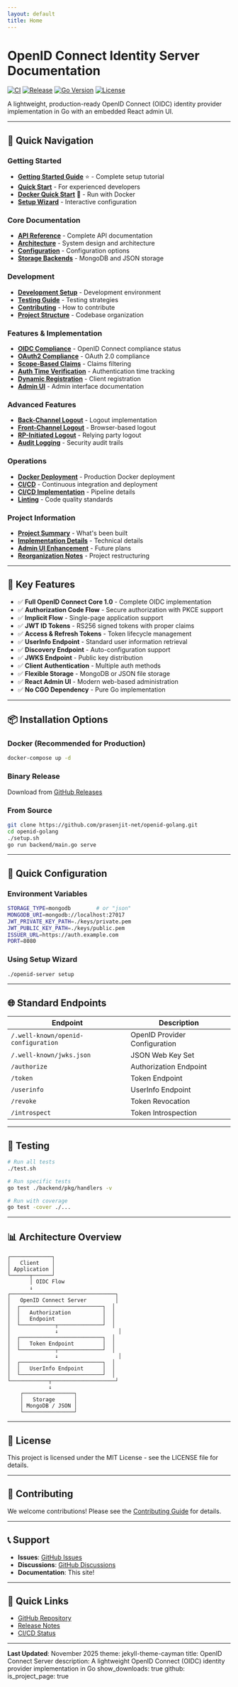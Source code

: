 ```yaml
---
layout: default
title: Home
---
```


# OpenID Connect Identity Server Documentation

[![CI](https://github.com/prasenjit-net/openid-golang/actions/workflows/ci.yml/badge.svg)](https://github.com/prasenjit-net/openid-golang/actions/workflows/ci.yml)
[![Release](https://img.shields.io/github/v/release/prasenjit-net/openid-golang)](https://github.com/prasenjit-net/openid-golang/releases)
[![Go Version](https://img.shields.io/github/go-mod/go-version/prasenjit-net/openid-golang)](../go.mod)
[![License](https://img.shields.io/github/license/prasenjit-net/openid-golang)](../LICENSE)

A lightweight, production-ready OpenID Connect (OIDC) identity provider implementation in Go with an embedded React admin UI.

---

## 🚀 Quick Navigation

### Getting Started
- **[Getting Started Guide](GETTING_STARTED.md)** ⭐ - Complete setup tutorial
- **[Quick Start](QUICKSTART.md)** - For experienced developers
- **[Docker Quick Start](DOCKER_QUICKSTART.md)** 🐳 - Run with Docker
- **[Setup Wizard](SETUP_WIZARD.md)** - Interactive configuration

### Core Documentation
- **[API Reference](API.md)** - Complete API documentation
- **[Architecture](ARCHITECTURE.md)** - System design and architecture
- **[Configuration](CONFIGURATION.md)** - Configuration options
- **[Storage Backends](STORAGE.md)** - MongoDB and JSON storage

### Development
- **[Development Setup](DEV_SETUP.md)** - Development environment
- **[Testing Guide](TESTING.md)** - Testing strategies
- **[Contributing](CONTRIBUTING.md)** - How to contribute
- **[Project Structure](STRUCTURE.md)** - Codebase organization

### Features & Implementation
- **[OIDC Compliance](OIDC_COMPLIANCE_PLAN.md)** - OpenID Connect compliance status
- **[OAuth2 Compliance](OAUTH2_COMPLIANCE_GAP_ANALYSIS.md)** - OAuth 2.0 compliance
- **[Scope-Based Claims](SCOPE_BASED_CLAIMS.md)** - Claims filtering
- **[Auth Time Verification](AUTH_TIME_VERIFICATION.md)** - Authentication time tracking
- **[Dynamic Registration](DYNAMIC_REGISTRATION_PLAN.md)** - Client registration
- **[Admin UI](ADMIN_UI.md)** - Admin interface documentation

### Advanced Features
- **[Back-Channel Logout](BACK_CHANNEL_LOGOUT_PLAN.md)** - Logout implementation
- **[Front-Channel Logout](FRONT_CHANNEL_LOGOUT_PLAN.md)** - Browser-based logout
- **[RP-Initiated Logout](RP_INITIATED_LOGOUT_PLAN.md)** - Relying party logout
- **[Audit Logging](AUDIT_LOGGING_PLAN.md)** - Security audit trails

### Operations
- **[Docker Deployment](DOCKER.md)** - Production Docker deployment
- **[CI/CD](CI_CD.md)** - Continuous integration and deployment
- **[CI/CD Implementation](CI_CD_IMPLEMENTATION.md)** - Pipeline details
- **[Linting](LINTING_RESOLUTION.md)** - Code quality standards

### Project Information
- **[Project Summary](PROJECT_SUMMARY.md)** - What's been built
- **[Implementation Details](IMPLEMENTATION.md)** - Technical details
- **[Admin UI Enhancement](ADMIN_UI_ENHANCEMENT_PLAN.md)** - Future plans
- **[Reorganization Notes](REORGANIZATION.md)** - Project restructuring

---

## 🎯 Key Features

- ✅ **Full OpenID Connect Core 1.0** - Complete OIDC implementation
- ✅ **Authorization Code Flow** - Secure authorization with PKCE support
- ✅ **Implicit Flow** - Single-page application support
- ✅ **JWT ID Tokens** - RS256 signed tokens with proper claims
- ✅ **Access & Refresh Tokens** - Token lifecycle management
- ✅ **UserInfo Endpoint** - Standard user information retrieval
- ✅ **Discovery Endpoint** - Auto-configuration support
- ✅ **JWKS Endpoint** - Public key distribution
- ✅ **Client Authentication** - Multiple auth methods
- ✅ **Flexible Storage** - MongoDB or JSON file storage
- ✅ **React Admin UI** - Modern web-based administration
- ✅ **No CGO Dependency** - Pure Go implementation

---

## 📦 Installation Options

### Docker (Recommended for Production)
```bash
docker-compose up -d
```

### Binary Release
Download from [GitHub Releases](https://github.com/prasenjit-net/openid-golang/releases)

### From Source
```bash
git clone https://github.com/prasenjit-net/openid-golang.git
cd openid-golang
./setup.sh
go run backend/main.go serve
```

---

## 🔧 Quick Configuration

### Environment Variables
```bash
STORAGE_TYPE=mongodb        # or "json"
MONGODB_URI=mongodb://localhost:27017
JWT_PRIVATE_KEY_PATH=./keys/private.pem
JWT_PUBLIC_KEY_PATH=./keys/public.pem
ISSUER_URL=https://auth.example.com
PORT=8080
```

### Using Setup Wizard
```bash
./openid-server setup
```

---

## 🌐 Standard Endpoints

| Endpoint | Description |
|----------|-------------|
| `/.well-known/openid-configuration` | OpenID Provider Configuration |
| `/.well-known/jwks.json` | JSON Web Key Set |
| `/authorize` | Authorization Endpoint |
| `/token` | Token Endpoint |
| `/userinfo` | UserInfo Endpoint |
| `/revoke` | Token Revocation |
| `/introspect` | Token Introspection |

---

## 🧪 Testing

```bash
# Run all tests
./test.sh

# Run specific tests
go test ./backend/pkg/handlers -v

# Run with coverage
go test -cover ./...
```

---

## 📊 Architecture Overview

```
┌─────────────┐
│   Client    │
│ Application │
└──────┬──────┘
       │ OIDC Flow
       ↓
┌─────────────────────────────────┐
│   OpenID Connect Server         │
│  ┌──────────────────────────┐  │
│  │   Authorization          │  │
│  │   Endpoint               │  │
│  └───────────┬──────────────┘  │
│              ↓                   │
│  ┌──────────────────────────┐  │
│  │   Token Endpoint         │  │
│  └───────────┬──────────────┘  │
│              ↓                   │
│  ┌──────────────────────────┐  │
│  │   UserInfo Endpoint      │  │
│  └──────────────────────────┘  │
└────────────┬────────────────────┘
             ↓
    ┌────────────────┐
    │   Storage      │
    │ MongoDB / JSON │
    └────────────────┘
```

---

## 📝 License

This project is licensed under the MIT License - see the LICENSE file for details.

---

## 🤝 Contributing

We welcome contributions! Please see the [Contributing Guide](CONTRIBUTING.md) for details.

---

## 📞 Support

- **Issues**: [GitHub Issues](https://github.com/prasenjit-net/openid-golang/issues)
- **Discussions**: [GitHub Discussions](https://github.com/prasenjit-net/openid-golang/discussions)
- **Documentation**: This site!

---

## 🔗 Quick Links

- [GitHub Repository](https://github.com/prasenjit-net/openid-golang)
- [Release Notes](https://github.com/prasenjit-net/openid-golang/releases)
- [CI/CD Status](https://github.com/prasenjit-net/openid-golang/actions)

---

**Last Updated**: November 2025
theme: jekyll-theme-cayman
title: OpenID Connect Server
description: A lightweight OpenID Connect (OIDC) identity provider implementation in Go
show_downloads: true
github:
  is_project_page: true

